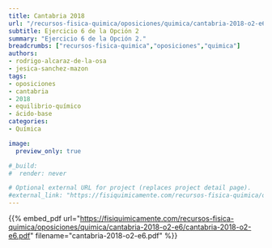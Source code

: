 ```yaml
---
title: Cantabria 2018
url: "/recursos-fisica-quimica/oposiciones/quimica/cantabria-2018-o2-e6"
subtitle: Ejercicio 6 de la Opción 2
summary: "Ejercicio 6 de la Opción 2."
breadcrumbs: ["recursos-fisica-quimica","oposiciones","quimica"]
authors:
- rodrigo-alcaraz-de-la-osa
- jesica-sanchez-mazon
tags:
- oposiciones
- cantabria
- 2018
- equilibrio-químico
- ácido-base
categories:
- Química

image:
  preview_only: true

#_build:
#  render: never

# Optional external URL for project (replaces project detail page).
#external_link: "https://fisiquimicamente.com/recursos-fisica-quimica/oposiciones/quimica/cantabria-2018-o2-e6/cantabria-2018-o2-e6.pdf"
---
```


{{% embed_pdf url="https://fisiquimicamente.com/recursos-fisica-quimica/oposiciones/quimica/cantabria-2018-o2-e6/cantabria-2018-o2-e6.pdf" filename="cantabria-2018-o2-e6.pdf" %}}
